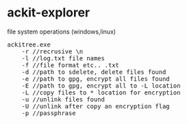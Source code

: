 # ackit-explorer
file system operations (windows,linux)

<pre>
ackitree.exe
	-r //recrusive \n
	-l //log.txt file names
	-f //file format etc.. .txt
	-d //path to sdelete, delete files found
	-e //path to gpg, encrypt all files found
	-E //path to gpg, encrypt all to -L location
	-L //copy files to * location for encryption
	-u //unlink files found
	-U //unlink after copy an encryption flag
	-p //passphrase
</pre>
